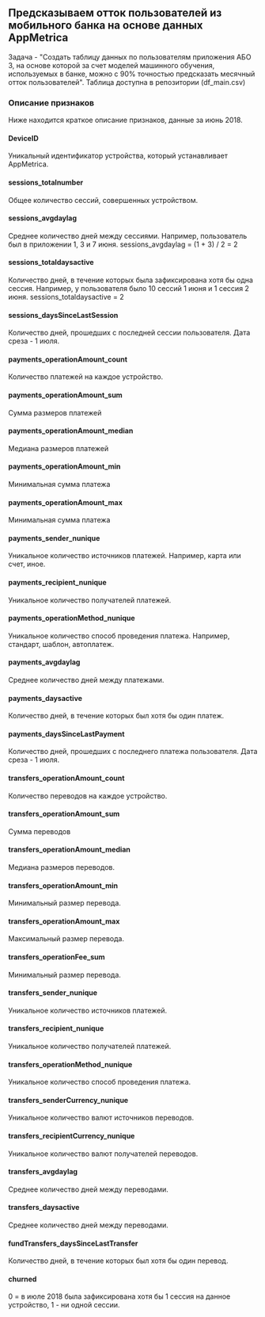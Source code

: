 ## Предсказываем отток пользователей из мобильного банка на основе данных AppMetrica

Задача - "Создать таблицу данных по пользователям приложения АБО 3, на основе которой за счет моделей машинного обучения, используемых в банке, можно с 90% точностью предсказать месячный отток пользователей". Таблица доступна в репозитории (df_main.csv)

### Описание признаков

Ниже находится краткое описание признаков, данные за июнь 2018. 

#### DeviceID

Уникальный идентификатор устройства, который устанавливает AppMetrica.

#### sessions_totalnumber

Общее количество сессий, совершенных устройством.

#### sessions_avgdaylag

Среднее количество дней между сессиями. Например, пользователь был в приложении 1, 3 и 7 июня. sessions_avgdaylag = (1 + 3) / 2 = 2

#### sessions_totaldaysactive

Количество дней, в течение которых была зафиксирована хотя бы одна сессия. Например, у пользователя было 10 сессий 1 июня и 1 сессия 2 июня. sessions_totaldaysactive = 2

#### sessions_daysSinceLastSession

Количество дней, прошедших с последней сессии пользователя. Дата среза - 1 июля.

#### payments_operationAmount_count

Количество платежей на каждое устройство.

#### payments_operationAmount_sum

Сумма размеров платежей

#### payments_operationAmount_median

Медиана размеров платежей

#### payments_operationAmount_min

Минимальная сумма платежа

#### payments_operationAmount_max

Минимальная сумма платежа

#### payments_sender_nunique

Уникальное количество источников платежей. Например, карта или счет, иное.

#### payments_recipient_nunique

Уникальное количество получателей платежей.

#### payments_operationMethod_nunique

Уникальное количество способ проведения платежа. Например, стандарт, шаблон, автоплатеж.

#### payments_avgdaylag

Среднее количество дней между платежами.

#### payments_daysactive

Количество дней, в течение которых был хотя бы один платеж.

#### payments_daysSinceLastPayment

Количество дней, прошедших с последнего платежа пользователя. Дата среза - 1 июля.

#### transfers_operationAmount_count

Количество переводов на каждое устройство.

#### transfers_operationAmount_sum

Сумма переводов

#### transfers_operationAmount_median

Медиана размеров переводов.

#### transfers_operationAmount_min

Минимальный размер перевода.

#### transfers_operationAmount_max

Максимальный размер перевода.

#### transfers_operationFee_sum

Минимальный размер перевода.

#### transfers_sender_nunique

Уникальное количество источников платежей.

#### transfers_recipient_nunique

Уникальное количество получателей платежей.

#### transfers_operationMethod_nunique

Уникальное количество способ проведения платежа.

#### transfers_senderCurrency_nunique

Уникальное количество валют источников переводов.

#### transfers_recipientCurrency_nunique

Уникальное количество валют получателей переводов.

#### transfers_avgdaylag

Среднее количество дней между переводами.

#### transfers_daysactive

Среднее количество дней между переводами.

#### fundTransfers_daysSinceLastTransfer

Количество дней, в течение которых был хотя бы один перевод.

#### churned
0 = в июле 2018 была зафиксирована хотя бы 1 сессия на данное устройство, 1 - ни одной сессии. 
